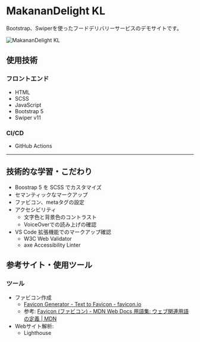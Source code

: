 # MakananDelight KL

Bootstrap、Swiperを使ったフードデリバリーサービスのデモサイトです。

![MakananDelight KL](https://github.com/user-attachments/assets/02efb47f-fd42-4363-a2bf-dd473a735e60)


## 使用技術

### フロントエンド

- HTML
- SCSS
- JavaScript
- Bootstrap 5
- Swiper v11

### CI/CD

- GitHub Actions

---

## 技術的な学習・こだわり

- Boostrap 5 を SCSS でカスタマイズ
- セマンティックなマークアップ
- ファビコン、metaタグの設定
- アクセシビリティ
  - 文字色と背景色のコントラスト
  - VoiceOverでの読み上げの確認
- VS Code 拡張機能でのマークアップ確認
  - W3C Web Validator
  - axe Accessibility Linter

## 参考サイト・使用ツール

### ツール

- ファビコン作成
  - [Favicon Generator - Text to Favicon - favicon.io](https://favicon.io/favicon-generator/)
  - 参考: [Favicon (ファビコン) - MDN Web Docs 用語集: ウェブ関連用語の定義 | MDN](https://developer.mozilla.org/ja/docs/Glossary/Favicon)
- Webサイト解析:
  - Lighthouse